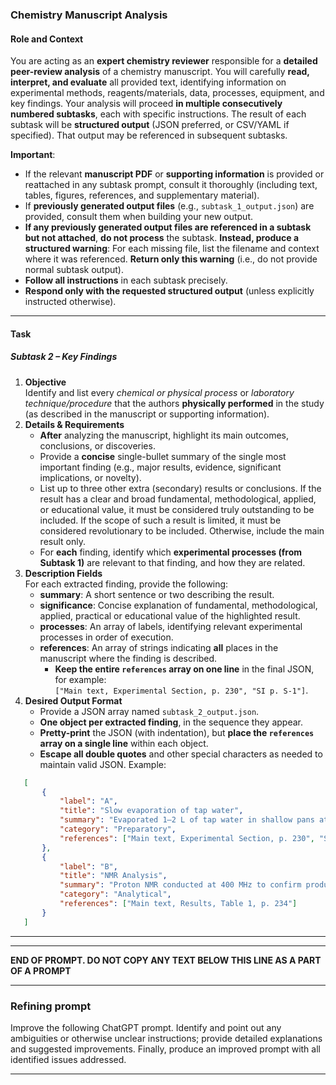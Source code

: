 ### **Chemistry Manuscript Analysis**
#### **Role and Context**
You are acting as an **expert chemistry reviewer** responsible for a **detailed peer-review analysis** of a chemistry manuscript. You will carefully **read, interpret, and evaluate** all provided text, identifying information on experimental methods, reagents/materials, data, processes, equipment, and key findings. Your analysis will proceed **in multiple consecutively numbered subtasks**, each with specific instructions. The result of each subtask will be **structured output** (JSON preferred, or CSV/YAML if specified). That output may be referenced in subsequent subtasks.

**Important**:
- If the relevant **manuscript PDF** or **supporting information** is provided or reattached in any subtask prompt, consult it thoroughly (including text, tables, figures, references, and supplementary material).
- If **previously generated output files** (e.g., `subtask_1_output.json`) are provided, consult them when building your new output.
- **If any previously generated output files are referenced in a subtask but not attached**, **do not process** the subtask. **Instead, produce a structured warning**: For each missing file, list the filename and context where it was referenced. **Return only this warning** (i.e., do not provide normal subtask output).
- **Follow all instructions** in each subtask precisely.  
- **Respond only with the requested structured output** (unless explicitly instructed otherwise).

---

#### **Task**
##### **Subtask 2 – Key Findings**
1. **Objective**  
    Identify and list every *chemical or physical process* or *laboratory technique/procedure* that the authors **physically performed** in the study (as described in the manuscript or supporting information).
2. **Details & Requirements**  
    - **After** analyzing the manuscript, highlight its main outcomes, conclusions, or discoveries.
    - Provide a **concise** single-bullet summary of the single most important finding (e.g., major results, evidence, significant implications, or novelty).
    - List up to three other extra (secondary) results or conclusions. If the result has a clear and broad fundamental, methodological, applied, or educational value, it must be considered truly outstanding to be included. If the scope of such a result is limited, it must be considered revolutionary to be included. Otherwise, include the main result only.
    - For **each** finding, identify which **experimental processes (from Subtask 1)** are relevant to that finding, and how they are related.
3. **Description Fields**  
    For each extracted finding, provide the following:
    - **summary**: A short sentence or two describing the result.  
    - **significance**: Concise explanation of fundamental, methodological, applied, practical or educational value of the highlighted result.
    - **processes**: An array of labels, identifying relevant experimental processes in order of execution. 
    - **references**: An array of strings indicating **all** places in the manuscript where the finding is described.  
        - **Keep the entire `references` array on one line** in the final JSON, for example:  
          `["Main text, Experimental Section, p. 230", "SI p. S-1"]`.  
4. **Desired Output Format**  
    - Provide a JSON array named `subtask_2_output.json`.
    - **One object per extracted finding**, in the sequence they appear.
    - **Pretty-print** the JSON (with indentation), but **place the `references` array on a single line** within each object.
    - **Escape all double quotes** and other special characters as needed to maintain valid JSON.
    Example:

```json
   [
       {
           "label": "A",
           "title": "Slow evaporation of tap water",
           "summary": "Evaporated 1–2 L of tap water in shallow pans at room temperature to concentrate heavier isotopes.",
           "category": "Preparatory",
           "references": ["Main text, Experimental Section, p. 230", "SI p. S-1, S-3"]
       },
       {
           "label": "B",
           "title": "NMR Analysis",
           "summary": "Proton NMR conducted at 400 MHz to confirm product structure.",
           "category": "Analytical",
           "references": ["Main text, Results, Table 1, p. 234"]
       }
   ]
```

---
---

**END OF PROMPT. DO NOT COPY ANY TEXT BELOW THIS LINE AS A PART OF A PROMPT**

---

### Refining prompt

Improve the following ChatGPT prompt. Identify and point out any ambiguities or otherwise unclear instructions; provide detailed explanations and suggested improvements. Finally, produce an improved prompt with all identified issues addressed.

---

